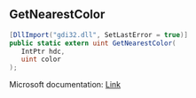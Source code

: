 ## GetNearestColor

```csharp
[DllImport("gdi32.dll", SetLastError = true)]
public static extern uint GetNearestColor(
   IntPtr hdc,
   uint color
);
```

Microsoft documentation: [Link](https://docs.microsoft.com/en-us/windows/win32/api/wingdi/nf-wingdi-getnearestcolor)
